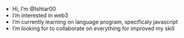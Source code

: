 - Hi, I’m @Ishtar00
- I’m interested in web3
- I’m currently learning on language program, specificaly javascript
- I’m looking for to collaborate on everything for improved my skill

<!---
Ishtar00/Ishtar00 is a ✨ special ✨ repository because its `README.md` (this file) appears on your GitHub profile.
You can click the Preview link to take a look at your changes.
--->

